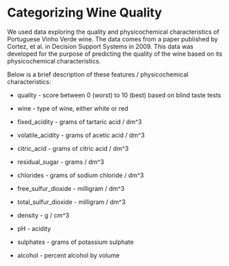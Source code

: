 # Categorizing Wine Quality

We used data exploring the quality and physicochemical characteristics of Portuguese Vinho Verde wine. The data comes from a paper published by Cortez, et al. in Decision Support Systems in 2009. This data was developed for the purpose of predicting the quality of the wine based on its physicochemical characteristics.

Below is a brief description of these features / physicochemical characteristics:

* quality - score between 0 (worst) to 10 (best) based on blind taste tests

* wine - type of wine, either white or red

* fixed_acidity - grams of tartaric acid / dm^3

* volatile_acidity - grams of acetic acid / dm^3

* citric_acid - grams of citric acid / dm^3

* residual_sugar - grams / dm^3

* chlorides - grams of sodium chloride / dm^3

* free_sulfur_dioxide - milligram / dm^3

* total_sulfur_dioxide - milligram / dm^3

* density - g / cm^3

* pH - acidity

* sulphates - grams of potassium sulphate

* alcohol - percent alcohol by volume
